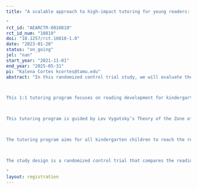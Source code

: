 ```yaml
---
title: "A scalable approach to high-impact tutoring for young readers: Results of a randomized controlled trial 
"
rct_id: "AEARCTR-0010810"
rct_id_num: "10810"
doi: "10.1257/rct.10810-1.0"
date: "2023-01-20"
status: "on_going"
jel: "nan"
start_year: "2021-11-01"
end_year: "2025-05-31"
pi: "Kalena Cortes kcortes@tamu.edu"
abstract: "In this randomized control trial study, we will evaluate the effects of a form of tutoring that incorporates many of the characteristics of programs that have been found to be effective – a consistent tutor, high quality materials, and instruction delivered over an extended time period – but has shorter than typical durations for each session (approximately five to seven minutes) and adjusts the number of sessions per week depending on students’ tutoring needs. 

This 1:1 tutoring program focuses on reading development for kindergarten children. The 1:1 tutoring program (hereafter referred to as the tutoring program) ran during the 2021-2022 academic year in elementary schools serving primarily students from low-income families in a school district in Florida. 

This tutoring program is guided by Lev Vygotsky’s Theory of the Zone of Proximal Development. Vygotsky’s theory rests on the belief that learning should be matched in some manner with the child’s developmental level. Thus, this tutoring program identifies a child’s reading stage (1 through 5) and conducts one-on-one sessions to provide the targeted assistance (scaffolding) that the child needs to advance as a reader. This tutoring program works with struggling readers to develop mastery of letter names, sounds, and phonics. 

The tutoring program aims for all kindergarten children to reach the reading readiness stage of development (i.e., stage 4) by the end of their kindergarten year. Stage 4 entails a child to know words that are made up of CVC words, a consonant, vowel and consonant sound (i.e., cat, hot, tip, man and hut are all CVC words), and also for the child to be able to identify 30 words by sight. Stage 4 is equivalent to Fountas and Pinnell’s Reading Level C.

The study design is a randomized control trial that compares the reading proficiency of kindergarten students that received the tutoring support to kindergarten students that did not receive this support. The effectiveness study involves 818 students enrolled in 49 kindergarten classrooms identified by the school district who agreed to participate. Within each classroom, students were randomly assigned to the treatment group (N=420 students) or control group (N=398 students).
"
layout: registration
---
```


